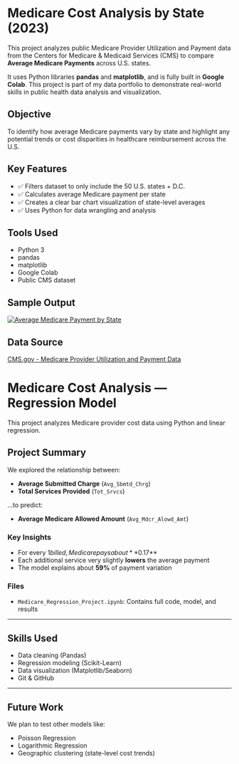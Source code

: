 # Medicare Cost Analysis by State (2023)

This project analyzes public Medicare Provider Utilization and Payment data from the Centers for Medicare & Medicaid Services (CMS) to compare **Average Medicare Payments** across U.S. states.

It uses Python libraries **pandas** and **matplotlib**, and is fully built in **Google Colab**. This project is part of my data portfolio to demonstrate real-world skills in public health data analysis and visualization.


## Objective

To identify how average Medicare payments vary by state and highlight any potential trends or cost disparities in healthcare reimbursement across the U.S.


## Key Features

- ✅ Filters dataset to only include the 50 U.S. states + D.C.
- ✅ Calculates average Medicare payment per state
- ✅ Creates a clear bar chart visualization of state-level averages
- ✅ Uses Python for data wrangling and analysis


## Tools Used

- Python 3
- pandas
- matplotlib
- Google Colab
- Public CMS dataset


## Sample Output

[![Average Medicare Payment by State](https://github.com/tyohannes2/healthcare-cost-analysis/blob/main/Average_Medicare_Payment_by_State_2023.png)](https://github.com/tyohannes2/Healthcare-Cost-Analysis/blob/main/Average%20Medicare%20Payment%20by%20State%202023.png)


## Data Source

[CMS.gov - Medicare Provider Utilization and Payment Data](https://data.cms.gov/)


# Medicare Cost Analysis — Regression Model

This project analyzes Medicare provider cost data using Python and linear regression.

## Project Summary
We explored the relationship between:
- **Average Submitted Charge** (`Avg_Sbmtd_Chrg`)
- **Total Services Provided** (`Tot_Srvcs`)
  
...to predict:
- **Average Medicare Allowed Amount** (`Avg_Mdcr_Alowd_Amt`)

### Key Insights
- For every $1 billed, Medicare pays about **$0.17**
- Each additional service very slightly **lowers** the average payment
- The model explains about **59%** of payment variation

### Files
- `Medicare_Regression_Project.ipynb`: Contains full code, model, and results

---

## Skills Used
- Data cleaning (Pandas)
- Regression modeling (Scikit-Learn)
- Data visualization (Matplotlib/Seaborn)
- Git & GitHub

---

## Future Work
We plan to test other models like:
- Poisson Regression
- Logarithmic Regression
- Geographic clustering (state-level cost trends)

